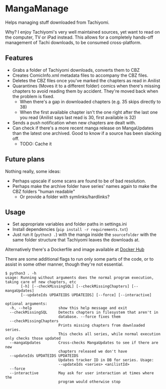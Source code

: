 # MangaManage

Helps managing stuff downloaded from Tachiyomi.

Why? I enjoy Tachiyomi's very well maintained sources, yet want to read on the computer, TV or iPad instead.
This allows for a completely hands-off management of Tachi downloads, to be consumed cross-platform.

## Features

- Grabs a folder of Tachiyomi downloads, converts them to CBZ
- Creates ComicInfo.xml metadata files to accompany the CBZ files.
- Deletes the CBZ files once you've marked the chapters as read in Anilist
- Quarantines (Moves it to a different folder) comics when there's missing chapters to avoid reading them by accident. They're moved back when the problem is fixed.
  - When there's a gap in downloaded chapters (e.g. 35 skips directly to 38)
  - When the first available chapter isn't the one right after the last one you read (Anilist says last read is 30, first available is 32)
- Sends a push notification when new chapters are dealt with.
- Can check if there's a more recent manga release on MangaUpdates than the latest one archived. Good to know if a source has been slacking off.
  - TODO: Cache it

## Future plans

Nothing really, some ideas:

- Perhaps upscale if some scans are found to be of bad resolution.
- Perhaps make the archive folder have series' names again to make the CBZ folders "human readable"
  - Or provide a folder with symlinks/hardlinks?

## Usage

- Set appropriate variables and folder paths in settings.ini
- Install dependencies (`pip install -r requirements.txt`)
- Just run it (`python3 .`) with the manga inside the `sourcefolder` with the same folder structure that Tachiyomi leaves the downloads at.

Alternatively there's a Dockerfile and image available at [Docker Hub](https://hub.docker.com/r/raikon/mangamanage)

There are some additional flags to run only some parts of the code, or to assist in some other manner, though they're not essential.

```text
$ python3 . -h
usage: Running without arguments does the normal program execution, taking care of new chapters, etc
       [-h] [--checkMissingSQL] [--checkMissingChapters] [--mangaUpdates]
       [--updateIds UPDATEIDS UPDATEIDS] [--force] [--interactive]

optional arguments:
  -h, --help            show this help message and exit
  --checkMissingSQL     Detects chapters in filesystem that aren't in
                        database. --force fixes them
  --checkMissingChapters
                        Prints missing chapters from downloaded series.
                        This checks all series, while normal execution only checks those updated
  --mangaUpdates        Cross-checks MangaUpdates to see if there are new
                        chapters released we don't have
  --updateIds UPDATEIDS UPDATEIDS
                        Updates tracker ID in DB for series. Usage:
                        --updateIds <series> <anilistId>
  --force
  --interactive         May ask for user interaction at times where the
                        program would otherwise stop
```
